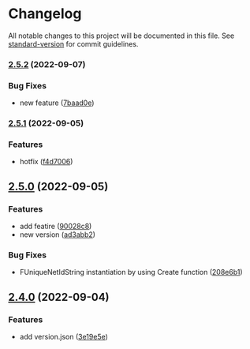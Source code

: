 # Changelog

All notable changes to this project will be documented in this file. See [standard-version](https://github.com/conventional-changelog/standard-version) for commit guidelines.

### [2.5.2](https://bitbucket.org/andriwahyu/justice-ue4-network-utilities-plugin/branches/compare/2.5.2%0D2.5.1) (2022-09-07)


### Bug Fixes

* new feature ([7baad0e](https://bitbucket.org/andriwahyu/justice-ue4-network-utilities-plugin/commits/7baad0e9bf3267edfa8c4926f1886d15d22c9c98))

### [2.5.1](https://bitbucket.org/andriwahyu/justice-ue4-network-utilities-plugin/branches/compare/2.5.1%0D2.5.0) (2022-09-05)


### Features

* hotfix ([f4d7006](https://bitbucket.org/andriwahyu/justice-ue4-network-utilities-plugin/commits/f4d7006e402926e0efeef45d8f5a82efe32ae517))

## [2.5.0](https://bitbucket.org/andriwahyu/justice-ue4-network-utilities-plugin/branches/compare/2.5.0%0D2.4.0) (2022-09-05)


### Features

* add featire ([90028c8](https://bitbucket.org/andriwahyu/justice-ue4-network-utilities-plugin/commits/90028c8b52ae965c55bd82c8c7edccc35f2dca79))
* new version ([ad3abb2](https://bitbucket.org/andriwahyu/justice-ue4-network-utilities-plugin/commits/ad3abb28e7d1fa2c5ab47cc28d78cfe3e15288e2))


### Bug Fixes

* FUniqueNetIdString instantiation by using Create function ([208e6b1](https://bitbucket.org/andriwahyu/justice-ue4-network-utilities-plugin/commits/208e6b139200903d2a4ca20ec7ee600b33df364e))

## [2.4.0](https://bitbucket.org/andriwahyu/justice-ue4-network-utilities-plugin/branches/compare/2.4.0%0D2.3.0) (2022-09-04)


### Features

* add version.json ([3e19e5e](https://bitbucket.org/andriwahyu/justice-ue4-network-utilities-plugin/commits/3e19e5e3e03ac3e4ba981cf23c28879cdf61ee97))
